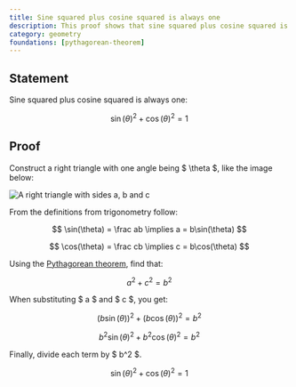 ```yaml
---
title: Sine squared plus cosine squared is always one
description: This proof shows that sine squared plus cosine squared is always one, using the Pythagorean theorem.
category: geometry
foundations: [pythagorean-theorem]
---
```


## Statement

Sine squared plus cosine squared is always one:

$$ \sin(\theta)^2 + \cos(\theta)^2 = 1 $$

## Proof

Construct a right triangle with one angle being $ \theta $, like the image below:

![A right triangle with sides a, b and c](/proofs/sine-squared-plus-cosine-squared.svg)

From the definitions from trigonometry follow:

$$ \sin(\theta) = \frac ab \implies a = b\sin(\theta) $$

$$ \cos(\theta) = \frac cb \implies c = b\cos(\theta) $$

Using the [Pythagorean theorem](/proofs/pythagorean-theorem), find that:

$$ a^2 + c^2 = b^2 $$

When substituting $ a $ and $ c $, you get:

$$ \bigg(b\sin(\theta)\bigg)^2 + \bigg(b\cos(\theta)\bigg)^2 = b^2 $$

$$ b^2 \sin(\theta)^2 + b^2 \cos(\theta)^2 = b^2 $$

Finally, divide each term by $ b^2 $.

$$ \sin(\theta)^2 + \cos(\theta)^2 = 1 $$
